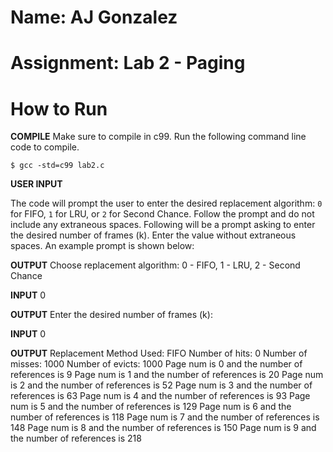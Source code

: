 # Name: AJ Gonzalez
# Assignment: Lab 2 - Paging

# How to Run

__COMPILE__
Make sure to compile in c99. Run the following command line code to compile.

    $ gcc -std=c99 lab2.c

__USER INPUT__

The code will prompt the user to enter the desired replacement algorithm: `0` for FIFO, `1` for LRU, or `2` for Second Chance. Follow the prompt and do not include any extraneous spaces. Following will be a prompt asking to enter the desired number of frames (k). Enter the value without extraneous spaces. An example prompt is shown below:

__OUTPUT__
Choose replacement algorithm: 0 - FIFO, 1 - LRU, 2 - Second Chance

__INPUT__
0

__OUTPUT__
Enter the desired number of frames (k):

__INPUT__
0

__OUTPUT__
Replacement Method Used: FIFO
Number of hits: 0
Number of misses: 1000
Number of evicts: 1000
Page num is 0 and the number of references is 9
Page num is 1 and the number of references is 20
Page num is 2 and the number of references is 52
Page num is 3 and the number of references is 63
Page num is 4 and the number of references is 93
Page num is 5 and the number of references is 129
Page num is 6 and the number of references is 118
Page num is 7 and the number of references is 148
Page num is 8 and the number of references is 150
Page num is 9 and the number of references is 218
 